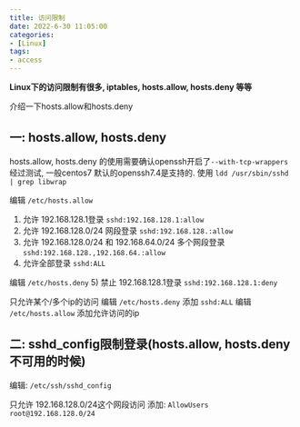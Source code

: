 ```yaml
---
title: 访问限制
date: 2022-6-30 11:05:00
categories: 
- [Linux]
tags: 
- access
---
```


**Linux下的访问限制有很多, iptables, hosts.allow, hosts.deny 等等**

介绍一下hosts.allow和hosts.deny

## 一: hosts.allow, hosts.deny
hosts.allow, hosts.deny 的使用需要确认openssh开启了```--with-tcp-wrappers```
经过测试, 一般centos7 默认的openssh7.4是支持的.
使用 ```ldd /usr/sbin/sshd | grep libwrap```

编辑 ```/etc/hosts.allow```
1) 允许 192.168.128.1登录
``` sshd:192.168.128.1:allow ```
2) 允许 192.168.128.0/24 网段登录
``` sshd:192.168.128.:allow ```
3) 允许 192.168.128.0/24 和 192.168.64.0/24 多个网段登录
``` sshd:192.168.128.,192.168.64.:allow ```
4) 允许全部登录
``` sshd:ALL ```

编辑 ```/etc/hosts.deny```
5) 禁止 192.168.128.1登录
``` sshd:192.168.128.1:deny ```

只允许某个/多个ip的访问
编辑 ```/etc/hosts.deny``` 添加 ``` sshd:ALL ```
编辑 ```/etc/hosts.allow``` 添加允许访问的ip

## 二: sshd_config限制登录(hosts.allow, hosts.deny不可用的时候)

编辑: ```/etc/ssh/sshd_config```

只允许 192.168.128.0/24这个网段访问
添加: ```AllowUsers root@192.168.128.0/24```